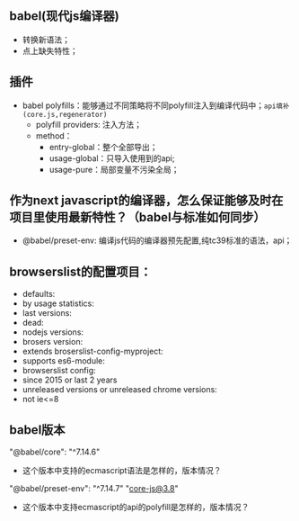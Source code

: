 ## babel(现代js编译器)

* 转换新语法；
* 点上缺失特性；

## 插件

* babel polyfills：能够通过不同策略将不同polyfill注入到编译代码中；`api填补(core.js,regenerator)`
  - polyfill providers: 注入方法；
  - method：
    - entry-global：整个全部导出；
    - usage-global：只导入使用到的api;
    - usage-pure：局部变量不污染全局；

## 作为next javascript的编译器，怎么保证能够及时在项目里使用最新特性？（babel与标准如何同步）

* @babel/preset-env: 编译js代码的编译器预先配置,纯tc39标准的语法，api；

## browserslist的配置项目：

* defaults:
* by usage statistics:
* last versions:
* dead:
* nodejs versions:
* brosers version:
* extends broserslist-config-myproject:
* supports es6-module:
* browserslist config:
* since 2015 or last 2 years
* unreleased versions or unreleased chrome versions:
* not ie<=8

## babel版本
"@babel/core": "^7.14.6"

* 这个版本中支持的ecmascript语法是怎样的，版本情况？

"@babel/preset-env": "^7.14.7"
"core-js@3.8"

* 这个版本中支持ecmascript的api的polyfill是怎样的，版本情况？

